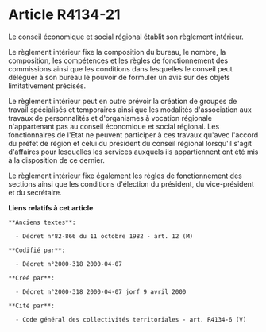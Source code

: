 # Article R4134-21

Le conseil économique et social régional établit son règlement intérieur.

Le règlement intérieur fixe la composition du bureau, le nombre, la composition, les compétences et les règles de
fonctionnement des commissions ainsi que les conditions dans lesquelles le conseil peut déléguer à son bureau le pouvoir de
formuler un avis sur des objets limitativement précisés.

Le règlement intérieur peut en outre prévoir la création de groupes de travail spécialisés et temporaires ainsi que les
modalités d'association aux travaux de personnalités et d'organismes à vocation régionale n'appartenant pas au conseil
économique et social régional. Les fonctionnaires de l'Etat ne peuvent participer à ces travaux qu'avec l'accord du préfet de
région et celui du président du conseil régional lorsqu'il s'agit d'affaires pour lesquelles les services auxquels ils
appartiennent ont été mis à la disposition de ce dernier.

Le règlement intérieur fixe également les règles de fonctionnement des sections ainsi que les conditions d'élection du
président, du vice-président et du secrétaire.

**Liens relatifs à cet article**

	**Anciens textes**:

	  - Décret n°82-866 du 11 octobre 1982 - art. 12 (M)

	**Codifié par**:

	  - Décret n°2000-318 2000-04-07

	**Créé par**:

	  - Décret n°2000-318 2000-04-07 jorf 9 avril 2000

	**Cité par**:

	  - Code général des collectivités territoriales - art. R4134-6 (V)
